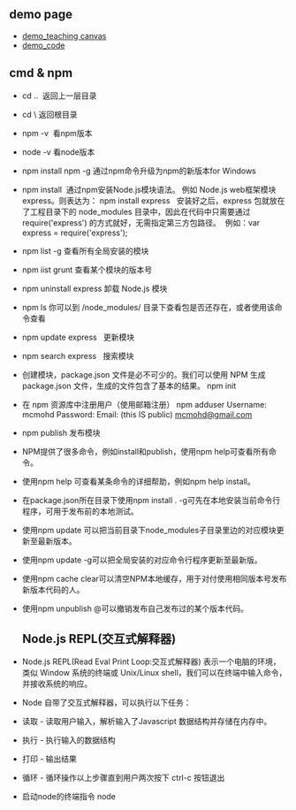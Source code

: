 ## demo page
* [demo_teaching canvas](https://segmentfault.com/a/1190000008278925)
* [demo_code](https://demo.luckyw.cn/)

## cmd & npm
* cd ..  返回上一层目录
* cd \ 返回根目录
* npm -v  看npm版本
* node -v 看node版本
* npm install npm -g 通过npm命令升级为npm的新版本for Windows
* npm install <Module Name>  通过npm安装Node.js模块语法。
  例如  Node.js web框架模块 express。则表达为：  npm install express  
  安装好之后，express 包就放在了工程目录下的 node_modules 目录中，因此在代码中只需要通过 require('express') 的方式就好，无需指定第三方包路径。
  例如：var express = require('express');
* npm list -g  查看所有全局安装的模块
* npm iist grunt  查看某个模块的版本号
* npm uninstall express   卸载 Node.js 模块
* npm ls  你可以到 /node_modules/ 目录下查看包是否还存在，或者使用该命令查看
* npm update express   更新模块
* npm search express   搜索模块
* 创建模块，package.json 文件是必不可少的。我们可以使用 NPM 生成 package.json 文件，生成的文件包含了基本的结果。
  npm init
* 在 npm 资源库中注册用户（使用邮箱注册）
  npm adduser
  Username: mcmohd
  Password:
  Email: (this IS public) mcmohd@gmail.com
* npm publish  发布模块
* NPM提供了很多命令，例如install和publish，使用npm help可查看所有命令。
* 使用npm help <command>可查看某条命令的详细帮助，例如npm help install。
* 在package.json所在目录下使用npm install . -g可先在本地安装当前命令行程序，可用于发布前的本地测试。
* 使用npm update <package>可以把当前目录下node_modules子目录里边的对应模块更新至最新版本。
* 使用npm update <package> -g可以把全局安装的对应命令行程序更新至最新版。
* 使用npm cache clear可以清空NPM本地缓存，用于对付使用相同版本号发布新版本代码的人。
* 使用npm unpublish <package>@<version>可以撤销发布自己发布过的某个版本代码。
  
  ## Node.js REPL(交互式解释器)
* Node.js REPL(Read Eval Print Loop:交互式解释器) 表示一个电脑的环境，类似 Window 系统的终端或 Unix/Linux shell，我们可以在终端中输入命令，并接收系统的响应。
* Node 自带了交互式解释器，可以执行以下任务：
* 读取 - 读取用户输入，解析输入了Javascript 数据结构并存储在内存中。
* 执行 - 执行输入的数据结构
* 打印 - 输出结果
* 循环 - 循环操作以上步骤直到用户两次按下 ctrl-c 按钮退出
* 启动node的终端指令   node
